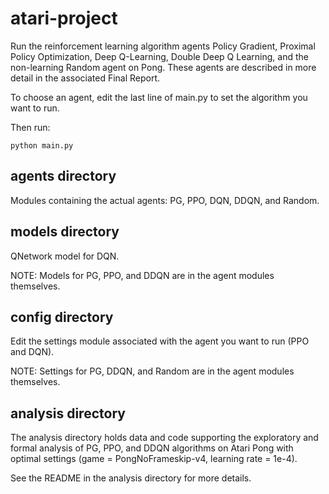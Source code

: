 # atari-project

Run the reinforcement learning algorithm agents Policy Gradient, Proximal Policy Optimization, Deep Q-Learning, Double Deep Q Learning, and the non-learning Random agent on Pong. These agents are described in more detail in the associated Final Report.

To choose an agent, edit the last line of main.py to set the algorithm you want to run.

Then run:
```
python main.py
```

## agents directory

Modules containing the actual agents: PG, PPO, DQN, DDQN, and Random.

## models directory

QNetwork model for DQN.

NOTE: Models for PG, PPO, and DDQN are in the agent modules themselves.

## config directory

Edit the settings module associated with the agent you want to run (PPO and DQN).

NOTE: Settings for PG, DDQN, and Random are in the agent modules themselves.

## analysis directory

The analysis directory holds data and code supporting the exploratory and formal analysis of PG, PPO, and DDQN algorithms on Atari Pong with optimal settings (game = PongNoFrameskip-v4, learning rate = 1e-4).

See the README in the analysis directory for more details.

